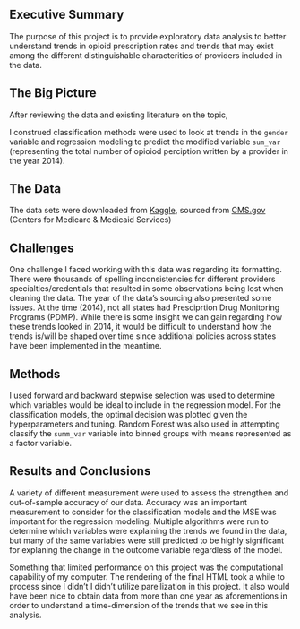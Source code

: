 ## Executive Summary

The purpose of this project is to provide exploratory data analysis to better understand trends in opioid prescription rates and trends that may exist among the different distinguishable characteritics of providers included in the data.

## The Big Picture

After reviewing the data and existing literature on the topic, 

I construed classification methods were used to look at trends in the `gender` variable and regression modeling to predict the modified variable `sum_var` (representing the total number of opioiod perciption written by a provider in the year 2014).

## The Data

The data sets were downloaded from [Kaggle](https://www.kaggle.com/datasets/apryor6/us-opiate-prescriptions?select=prescriber-info.csv), sourced from [CMS.gov](https://www.cms.gov/Research-Statistics-Data-and-Systems/Statistics-Trends-and-Reports/Medicare-Provider-Charge-Data/Part-D-Prescriber) (Centers for Medicare & Medicaid Services)

## Challenges

One challenge I faced working with this data was regarding its formatting. There were thousands of spelling inconsistencies for different providers specialties/credentials that resulted in some observations being lost when cleaning the data. The year of the data’s sourcing also presented some issues. At the time (2014), not all states had Presciprtion Drug Monitoring Programs (PDMP). While there is some insight we can gain regarding how these trends looked in 2014, it would be difficult to understand how the trends is/will be shaped over time since additional policies across states have been implemented in the meantime.

## Methods

I used forward and backward stepwise selection was used to determine which variables would be ideal to include in the regression model. For the classification models, the optimal decision was plotted given the hyperparameters and tuning. Random Forest was also used in attempting classify the `summ_var` variable into binned groups with means represented as a factor variable. 

##	Results and Conclusions

A variety of different measurement were used to assess the strengthen and out-of-sample accuracy of our data. Accuracy was an important measurement to consider for the classification models and the MSE was important for the regression modeling. Multiple algorithms were run to determine which variables were explaining the trends we found in the data, but many of the same variables were still predicted to be highly significant for explaning the change in the outcome variable regardless of the model. 

Something that limited performance on this project was the computational capability of my computer. The rendering of the final HTML took a while to process since I didn’t I didn’t utilize parellization in this project. It also would have been nice to obtain data from more than one year as aforementions in order to understand a time-dimension of the trends that we see in this analysis.

